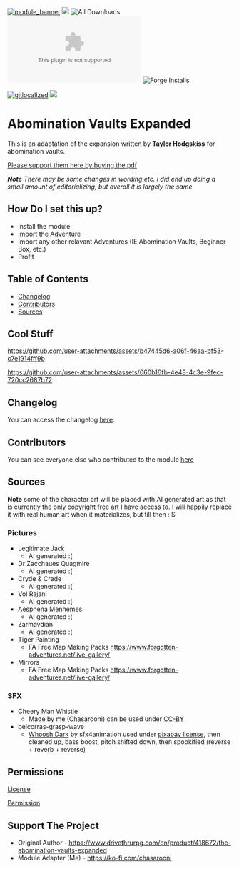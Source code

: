 [![module_banner](https://github.com/ChasarooniZ/pf2e-usage-updater/assets/79132112/3b2a4f8c-7ba1-4647-b073-d8ecac9d93a6)](https://chasarooniz.github.io/)
![](https://img.shields.io/badge/Foundry-v13-informational)
![All Downloads](https://img.shields.io/github/downloads/ChasarooniZ/abomination-vaults-expanded/total?color=5e0000&label=All%20Downloads)
![Latest Release Download Count](https://img.shields.io/github/downloads/ChasarooniZ/abomination-vaults-expanded/latest/module.zip)
![Forge Installs](https://img.shields.io/badge/dynamic/json?label=Forge%20Installs&query=package.installs&suffix=%25&url=https%3A%2F%2Fforge-vtt.com%2Fapi%2Fbazaar%2Fpackage%2Fabomination-vaults-expanded&colorB=4aa94a)

[![gitlocalized ](https://gitlocalize.com/repo/10291/whole_project/badge.svg)](https://gitlocalize.com/repo/10291?utm_source=badge)
[![](https://img.shields.io/badge/ko--fi-donate-%23FF5E5B?style=flat-square&logo=ko-fi&logoColor=white)](https://ko-fi.com/chasarooni)

# Abomination Vaults Expanded

This is an adaptation of the expansion written by **Taylor Hodgskiss** for abomination vaults.

[Please support them here by buying the pdf](https://www.drivethrurpg.com/en/product/418672/the-abomination-vaults-expanded)

***Note** There may be some changes in wording etc. I did end up doing a small amount of editorializing, but overall it is largely the same*

## How Do I set this up?

- Install the module
- Import the Adventure
- Import any other relavant Adventures (IE Abomination Vaults, Beginner Box, etc.)
- Profit

## Table of Contents

- [Changelog](#changelog)
- [Contributors](#contributors)
- [Sources](#Sources)

## Cool Stuff

https://github.com/user-attachments/assets/b47445d6-a06f-46aa-bf53-c7e1914fff9b

https://github.com/user-attachments/assets/060b16fb-4e48-4c3e-9fec-720cc2687b72

## Changelog

You can access the changelog [here](/CHANGELOG.md).

## Contributors

You can see everyone else who contributed to the module [here](CONTRIBUTORS.md)

## Sources

**Note** some of the character art will be placed with AI generated art as that is currently the only copyright free art I have access to. I will happily replace it with real human art when it materializes, but till then : S

### Pictures

- Legitimate Jack
  - AI generated :(
- Dr Zacchaues Quagmire
  - AI generated :(
- Cryde & Crede
  - AI generated :(
- Vol Rajani
  - AI generated :(
- Aesphena Menhemes
  - AI generated :(
- Zarmavdian
  - AI generated :(
- Tiger Painting
  - FA Free Map Making Packs https://www.forgotten-adventures.net/live-gallery/
- Mirrors
  - FA Free Map Making Packs https://www.forgotten-adventures.net/live-gallery/

### SFX

- Cheery Man Whistle
  - Made by me (Chasarooni) can be used under [CC-BY](https://creativecommons.org/licenses/by/4.0/)
- belcorras-grasp-wave
  - [Whoosh Dark](https://pixabay.com/sound-effects/whoosh-dark-45461/) by sfx4animation used under [pixabay license](https://pixabay.com/service/license-summary/), then cleaned up, bass boost, pitch shifted down, then spookified (reverse + reverb + reverse)

## Permissions

[License](LICENSE)

[Permission](ave%20proof.jpg)

## Support The Project

- Original Author - https://www.drivethrurpg.com/en/product/418672/the-abomination-vaults-expanded
- Module Adapter (Me) - https://ko-fi.com/chasarooni
